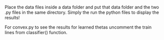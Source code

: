 Place the data files inside a data folder and put that data folder and the two .py files in the same directory.
Simply the run the python files to display the results!

For convex.py to see the results for learned thetas uncomment the train lines from classifier() function.
